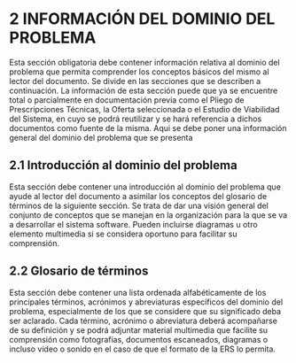 # 2 INFORMACIÓN DEL DOMINIO DEL PROBLEMA
Esta sección obligatoria debe contener información relativa al dominio del problema que permita comprender los conceptos básicos del mismo al lector del documento. Se divide en las secciones que se describen a continuación.
La información de esta sección puede que ya se encuentre total o parcialmente en documentación previa como el Pliego de Prescripciones Técnicas, la Oferta seleccionada o el Estudio de Viabilidad del Sistema, en cuyo se podrá reutilizar y se hará referencia a dichos documentos como fuente de la misma.
Aqui se debe poner una información general del dominio del problema que se presenta
## 2.1 Introducción al dominio del problema
Esta sección debe contener una introducción al dominio del problema que ayude al lector del documento a asimilar los conceptos del glosario de términos de la siguiente sección. Se trata de dar una visión general del conjunto de conceptos que se manejan en la organización para la que se va a desarrollar el sistema software. Pueden incluirse diagramas u otro elemento multimedia si se considera oportuno para facilitar su comprensión.
## 2.2 Glosario de términos
Esta sección debe contener una lista ordenada alfabéticamente de los principales términos, acrónimos y abreviaturas específicos del dominio del problema, especialmente de los que se considere que su significado deba ser aclarado. Cada término, acrónimo o abreviatura deberá acompañarse de su definición y se podrá adjuntar material multimedia que facilite su comprensión como fotografías, documentos escaneados, diagramas o incluso vídeo o sonido en el caso de que   el formato de la ERS lo permita.
